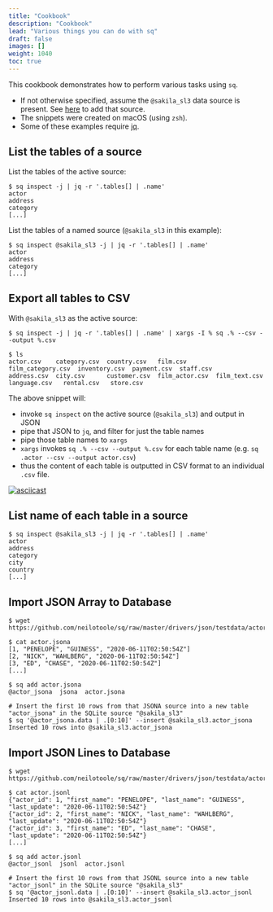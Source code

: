 ```yaml
---
title: "Cookbook"
description: "Cookbook"
lead: "Various things you can do with sq"
draft: false
images: []
weight: 1040
toc: true
---
```

This cookbook demonstrates how to perform various tasks using `sq`.

- If not otherwise specified, assume the `@sakila_sl3` data source is present.
  See [here](/docs/develop/sakila#sqlite) to add that source.
- The snippets were created on macOS (using `zsh`).
- Some of these examples require [jq](https://stedolan.github.io/jq/).

## List the tables of a source

List the tables of the active source:

```shell
$ sq inspect -j | jq -r '.tables[] | .name'
actor
address
category
[...]
```

List the tables of a named source (`@sakila_sl3` in this example):

```shell
$ sq inspect @sakila_sl3 -j | jq -r '.tables[] | .name'
actor
address
category
[...]
```

## Export all tables to CSV

With `@sakila_sl3` as the active source:

```shell
$ sq inspect -j | jq -r '.tables[] | .name' | xargs -I % sq .% --csv --output %.csv

$ ls
actor.csv    category.csv  country.csv   film.csv        film_category.csv  inventory.csv  payment.csv  staff.csv
address.csv  city.csv      customer.csv  film_actor.csv  film_text.csv      language.csv   rental.csv   store.csv
```

The above snippet will:

- invoke `sq inspect` on the active source (`@sakila_sl3`) and output in JSON
- pipe that JSON to `jq`, and filter for just the table names
- pipe those table names to `xargs`
- `xargs` invokes `sq .% --csv --output %.csv` for each table name (e.g. `sq .actor --csv --output actor.csv`)
- thus the content of each table is outputted in CSV format to an individual `.csv` file.

[![asciicast](https://asciinema.org/a/6cUvURZo7xitJQMkHQNIjooM1.svg)](https://asciinema.org/a/6cUvURZo7xitJQMkHQNIjooM1)

## List name of each table in a source

```shell
$ sq inspect @sakila_sl3 -j | jq -r '.tables[] | .name'
actor
address
category
city
country
[...]
```

## Import JSON Array to Database

```shell
$ wget https://github.com/neilotoole/sq/raw/master/drivers/json/testdata/actor.jsona

$ cat actor.jsona
[1, "PENELOPE", "GUINESS", "2020-06-11T02:50:54Z"]
[2, "NICK", "WAHLBERG", "2020-06-11T02:50:54Z"]
[3, "ED", "CHASE", "2020-06-11T02:50:54Z"]
[...]

$ sq add actor.jsona
@actor_jsona  jsona  actor.jsona

# Insert the first 10 rows from that JSONA source into a new table "actor_jsona" in the SQLite source "@sakila_sl3"
$ sq '@actor_jsona.data | .[0:10]' --insert @sakila_sl3.actor_jsona
Inserted 10 rows into @sakila_sl3.actor_jsona
```

## Import JSON Lines to Database

```shell
$ wget https://github.com/neilotoole/sq/raw/master/drivers/json/testdata/actor.jsonl

$ cat actor.jsonl
{"actor_id": 1, "first_name": "PENELOPE", "last_name": "GUINESS", "last_update": "2020-06-11T02:50:54Z"}
{"actor_id": 2, "first_name": "NICK", "last_name": "WAHLBERG", "last_update": "2020-06-11T02:50:54Z"}
{"actor_id": 3, "first_name": "ED", "last_name": "CHASE", "last_update": "2020-06-11T02:50:54Z"}
[...]

$ sq add actor.jsonl
@actor_jsonl  jsonl  actor.jsonl

# Insert the first 10 rows from that JSONL source into a new table "actor_jsonl" in the SQLite source "@sakila_sl3"
$ sq '@actor_jsonl.data | .[0:10]' --insert @sakila_sl3.actor_jsonl
Inserted 10 rows into @sakila_sl3.actor_jsonl
```
